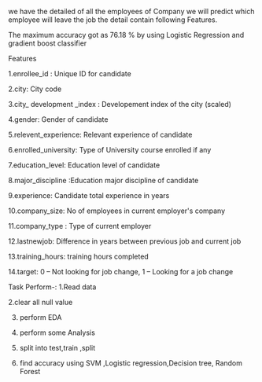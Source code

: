 we have the detailed of all the employees of Company  we will predict which employee will leave the job 
the detail contain following Features.
 
The maximum accuracy got as 76.18 % by using Logistic Regression and gradient boost classifier

Features

1.enrollee_id : Unique ID for candidate

2.city: City code

3.city_ development _index : Developement index of the city (scaled)

4.gender: Gender of candidate

5.relevent_experience: Relevant experience of candidate

6.enrolled_university: Type of University course enrolled if any

7.education_level: Education level of candidate

8.major_discipline :Education major discipline of candidate

9.experience: Candidate total experience in years

10.company_size: No of employees in current employer's company

11.company_type : Type of current employer

12.lastnewjob: Difference in years between previous job and current job

13.training_hours: training hours completed

14.target: 0 – Not looking for job change, 1 – Looking for a job change

Task Perform-:
1.Read data

2.clear all null value

3. perform EDA

4. perform some Analysis
 
5. split into test,train ,split

6. find accuracy using SVM ,Logistic regression,Decision tree, Random Forest
